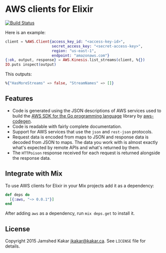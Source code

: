 # AWS clients for Elixir

[![Build Status](https://travis-ci.org/jkakar/aws-elixir.svg?branch=master)](https://travis-ci.org/jkakar/aws-elixir)

Here is an example:

```elixir
client = %AWS.Client{access_key_id: "<access-key-id>",
                     secret_access_key: "<secret-access-key>",
                     region: "us-east-1",
                     endpoint: "amazonaws.com"}
{:ok, output, response} = AWS.Kinesis.list_streams(client, %{})
IO.puts inspect(output)
```

This outputs:

```elixir
%{"HasMoreStreams" => false, "StreamNames" => []}
```

## Features

* Code is generated using the JSON descriptions of AWS services used to build
  the [AWS SDK for the Go programming language](https://github.com/awslabs/aws-sdk-go/tree/master/apis) library by [aws-codegen](https://github.com/jkakar/aws-codegen).
* Code is readable with fairly complete documentation.
* Support for AWS services that use the `json` and `rest-json` protocols.
* Request data is encoded from maps to JSON and response data is decoded from
  JSON to maps.  The data you work with is almost exactly what's expected by
  remote APIs and what's returned by them.
* The `HTTPoison` response received for each request is returned alongside the
  response data.

## Integrate with Mix

To use AWS clients for Elixir in your Mix projects add it as a dependency:

```elixir
def deps do
  [{:aws, "~> 0.0.1"}]
end
```

After adding `aws` as a dependency, run `mix deps.get` to install it.

## License

Copyright 2015 Jamshed Kakar <jkakar@kakar.ca>. See `LICENSE` file for details.
